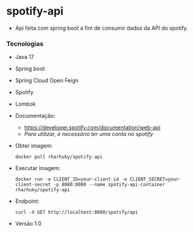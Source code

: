 # spotify-api

* Api feita com spring boot a fim de consumir dados da API do spotify.

### Tecnologias

* Java 17
* Spring boot 
* Spring Cloud Open Feign
* Spotify
* Lombok


* Documentação:

    * https://developer.spotify.com/documentation/web-api
    * <i> Para utilizar, é necessário ter uma conta no spotify </i>

* Obter imagem:

      docker pull rharhuky/spotify-api

* Executar imagem:

      docker run -e CLIENT_ID=your-client-id -e CLIENT_SECRET=your-client-secret -p 8080:8080 --name spotify-api-container rharhuky/spotify-api

* Endpoint:

      curl -X GET http://localhost:8080/spotify/api


* Versão 1.0
